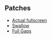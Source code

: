 ## Patches

- [Actual fullscreen](https://dwm.suckless.org/patches/actualfullscreen/)
- [Swallow](https://dwm.suckless.org/patches/swallow/)
- [Full Gaps](https://dwm.suckless.org/patches/fullgaps/)
